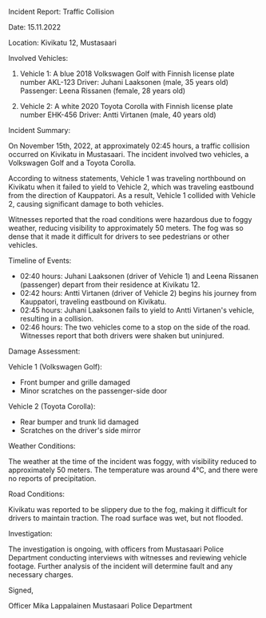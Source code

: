 Incident Report: Traffic Collision

Date: 15.11.2022

Location: Kivikatu 12, Mustasaari

Involved Vehicles:

1. Vehicle 1: A blue 2018 Volkswagen Golf with Finnish license plate number AKL-123
   Driver: Juhani Laaksonen (male, 35 years old)
   Passenger: Leena Rissanen (female, 28 years old)

2. Vehicle 2: A white 2020 Toyota Corolla with Finnish license plate number EHK-456
   Driver: Antti Virtanen (male, 40 years old)

Incident Summary:

On November 15th, 2022, at approximately 02:45 hours, a traffic collision occurred on Kivikatu in Mustasaari. The incident involved two vehicles, a Volkswagen Golf and a Toyota Corolla.

According to witness statements, Vehicle 1 was traveling northbound on Kivikatu when it failed to yield to Vehicle 2, which was traveling eastbound from the direction of Kauppatori. As a result, Vehicle 1 collided with Vehicle 2, causing significant damage to both vehicles.

Witnesses reported that the road conditions were hazardous due to foggy weather, reducing visibility to approximately 50 meters. The fog was so dense that it made it difficult for drivers to see pedestrians or other vehicles.

Timeline of Events:

- 02:40 hours: Juhani Laaksonen (driver of Vehicle 1) and Leena Rissanen (passenger) depart from their residence at Kivikatu 12.
- 02:42 hours: Antti Virtanen (driver of Vehicle 2) begins his journey from Kauppatori, traveling eastbound on Kivikatu.
- 02:45 hours: Juhani Laaksonen fails to yield to Antti Virtanen's vehicle, resulting in a collision.
- 02:46 hours: The two vehicles come to a stop on the side of the road. Witnesses report that both drivers were shaken but uninjured.

Damage Assessment:

Vehicle 1 (Volkswagen Golf):

* Front bumper and grille damaged
* Minor scratches on the passenger-side door

Vehicle 2 (Toyota Corolla):

* Rear bumper and trunk lid damaged
* Scratches on the driver's side mirror

Weather Conditions:

The weather at the time of the incident was foggy, with visibility reduced to approximately 50 meters. The temperature was around 4°C, and there were no reports of precipitation.

Road Conditions:

Kivikatu was reported to be slippery due to the fog, making it difficult for drivers to maintain traction. The road surface was wet, but not flooded.

Investigation:

The investigation is ongoing, with officers from Mustasaari Police Department conducting interviews with witnesses and reviewing vehicle footage. Further analysis of the incident will determine fault and any necessary charges.

Signed,

Officer Mika Lappalainen
Mustasaari Police Department